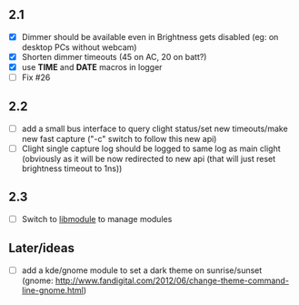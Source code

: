 ## 2.1
- [x] Dimmer should be available even in Brightness gets disabled (eg: on desktop PCs without webcam)
- [x] Shorten dimmer timeouts (45 on AC, 20 on batt?)
- [x] use __TIME__ and __DATE__ macros in logger
- [ ] Fix #26

## 2.2
- [ ] add a small bus interface to query clight status/set new timeouts/make new fast capture ("-c" switch to follow this new api)
- [ ] Clight single capture log should be logged to same log as main clight (obviously as it will be now redirected to new api (that will just reset brightness timeout to 1ns))

## 2.3
- [ ] Switch to [libmodule](https://github.com/FedeDP/libmodule) to manage modules

## Later/ideas
- [ ] add a kde/gnome module to set a dark theme on sunrise/sunset (gnome: http://www.fandigital.com/2012/06/change-theme-command-line-gnome.html)
